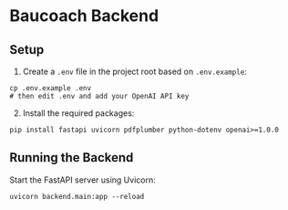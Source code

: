 # Baucoach Backend

## Setup

1. Create a `.env` file in the project root based on `.env.example`:

```
cp .env.example .env
# then edit .env and add your OpenAI API key
```

2. Install the required packages:

```
pip install fastapi uvicorn pdfplumber python-dotenv openai>=1.0.0
```

## Running the Backend

Start the FastAPI server using Uvicorn:

```
uvicorn backend.main:app --reload
```
